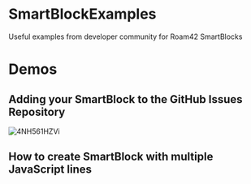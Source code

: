 # SmartBlockExamples
Useful examples from developer community for Roam42 SmartBlocks
# Demos
## Adding your SmartBlock to the GitHub Issues Repository
![4NH561HZVi](https://user-images.githubusercontent.com/64155612/99891347-db4f1980-2c1d-11eb-9a90-10ffd7028df9.gif)
## How to create SmartBlock with multiple JavaScript lines
